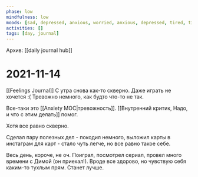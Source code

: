 ```yaml
---
phase: low
mindfulness: low
moods: [sad, depressed, anxious, worried, anxious, depressed, tired, tired, calm, glad, tired]
activities: []
tags: [day, journal]
---
```

Архив: [[daily journal hub]]
# 2021-11-14
[[Feelings Journal]]
С утра снова как-то скверно.
Даже играть не хочется :(
Тревожно немного, как будто что-то не так.

Все-таки это [[Anxiety MOC|тревожность]].
[[Внутренний критик, Надо, и что с этим делать]] помог.

Хотя все равно скверно.

Сделал пару полезных дел - покодил немного, выложил карты в инстаграм для карт - стало чуть легче, но все равно такое себе.

Весь день, короче, не оч.
Поиграл, посмотрел сериал, провел много времени с Димой (он приехал!). Вроде все здорово, но чувствую себя каким-то тухлым прям. 
Станет лучше.
